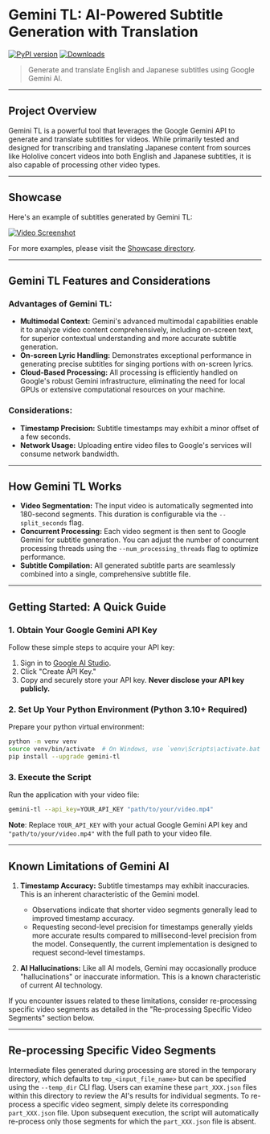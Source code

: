 # Gemini TL: AI-Powered Subtitle Generation with Translation

[![PyPI version](https://img.shields.io/pypi/v/gemini-tl)](https://pypi.org/project/gemini-tl)
[![Downloads](https://img.shields.io/pypi/dw/gemini-tl)](https://pypi.org/project/gemini-tl)

> Generate and translate English and Japanese subtitles using Google Gemini AI.

---
## Project Overview
Gemini TL is a powerful tool that leverages the Google Gemini API to generate and translate subtitles for videos. While primarily tested and designed for transcribing and translating Japanese content from sources like Hololive concert videos into both English and Japanese subtitles, it is also capable of processing other video types.

---

## Showcase

Here's an example of subtitles generated by Gemini TL:

[![Video Screenshot](https://github.com/FlippFuzz/gemini-tl/raw/main/showcase/42h4ydJS3zk.png)](https://github.com/FlippFuzz/gemini-tl/raw/main/showcase/42h4ydJS3zk.srt)

For more examples, please visit the [Showcase directory](https://github.com/FlippFuzz/gemini-tl/blob/main/showcase/README.md).

---

## Gemini TL Features and Considerations

### Advantages of Gemini TL:
*   **Multimodal Context:** Gemini's advanced multimodal capabilities enable it to analyze video content comprehensively, including on-screen text, for superior contextual understanding and more accurate subtitle generation.
*   **On-screen Lyric Handling:** Demonstrates exceptional performance in generating precise subtitles for singing portions with on-screen lyrics.
*   **Cloud-Based Processing:** All processing is efficiently handled on Google's robust Gemini infrastructure, eliminating the need for local GPUs or extensive computational resources on your machine.

### Considerations:
*   **Timestamp Precision:** Subtitle timestamps may exhibit a minor offset of a few seconds.
*   **Network Usage:** Uploading entire video files to Google's services will consume network bandwidth.

---

## How Gemini TL Works
*   **Video Segmentation:** The input video is automatically segmented into 180-second segments. This duration is configurable via the `--split_seconds` flag.
*   **Concurrent Processing:** Each video segment is then sent to Google Gemini for subtitle generation. You can adjust the number of concurrent processing threads using the `--num_processing_threads` flag to optimize performance.
*   **Subtitle Compilation:** All generated subtitle parts are seamlessly combined into a single, comprehensive subtitle file.

---

## Getting Started: A Quick Guide

### 1. Obtain Your Google Gemini API Key
Follow these simple steps to acquire your API key:
1.  Sign in to [Google AI Studio](https://aistudio.google.com/app/apikey).
2.  Click "Create API Key."
3.  Copy and securely store your API key. **Never disclose your API key publicly.**

### 2. Set Up Your Python Environment (Python 3.10+ Required)
Prepare your python virtual environment:
```bash
python -m venv venv
source venv/bin/activate  # On Windows, use `venv\Scripts\activate.bat`
pip install --upgrade gemini-tl
```

### 3. Execute the Script
Run the application with your video file:
```bash
gemini-tl --api_key=YOUR_API_KEY "path/to/your/video.mp4"
```
**Note**: Replace `YOUR_API_KEY` with your actual Google Gemini API key and `"path/to/your/video.mp4"` with the full path to your video file.

---

## Known Limitations of Gemini AI

1.  **Timestamp Accuracy:** Subtitle timestamps may exhibit inaccuracies. This is an inherent characteristic of the Gemini model.
    *   Observations indicate that shorter video segments generally lead to improved timestamp accuracy.
    *   Requesting second-level precision for timestamps generally yields more accurate results compared to millisecond-level precision from the model. Consequently, the current implementation is designed to request second-level timestamps.

2.  **AI Hallucinations:** Like all AI models, Gemini may occasionally produce "hallucinations" or inaccurate information. This is a known characteristic of current AI technology.

If you encounter issues related to these limitations, consider re-processing specific video segments as detailed in the "Re-processing Specific Video Segments" section below.

---

## Re-processing Specific Video Segments
Intermediate files generated during processing are stored in the temporary directory, which defaults to `tmp_<input_file_name>` but can be specified using the `--temp_dir` CLI flag. Users can examine these `part_XXX.json` files within this directory to review the AI's results for individual segments. To re-process a specific video segment, simply delete its corresponding `part_XXX.json` file. Upon subsequent execution, the script will automatically re-process only those segments for which the `part_XXX.json` file is absent.

